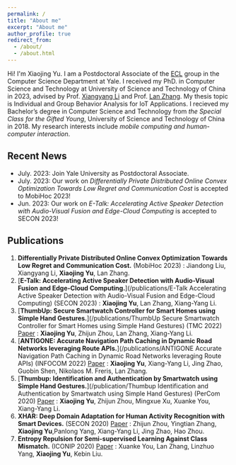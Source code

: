 ```yaml
---
permalink: /
title: "About me"
excerpt: "About me"
author_profile: true
redirect_from: 
  - /about/
  - /about.html
---
```


Hi! I'm Xiaojing Yu. I am a Postdoctoral Associate of the [ECL](https://www.yecl.org/) group in the Computer Science Department at Yale. I received my PhD. in Computer Science and Technology at University of Science and Technology of China in 2023, advised by  Prof. [Xiangyang Li](http://staff.ustc.edu.cn/~xiangyangli/) and Prof. [Lan Zhang](https://scholar.google.com/citations?user=83QxmA8AAAAJ&hl=en). My thesis topic is Individual and Group Behavior Analysis for IoT Applications. 
I recieved my Bachelor’s degree in Computer Science and Technology from *the Special Class for the Gifted Young*, University of Science and Technology of China in 2018.
My research interests include *mobile computing and human-computer interaction*. 

Recent News
------
* July. 2023: Join Yale University as Postdoctoral Associate.
* July. 2023: Our work on *Differentially Private Distributed Online Convex Optimization Towards Low Regret and Communication Cost* is accepted to MobiHoc 2023!
* Jun. 2023: Our work on *E-Talk: Accelerating Active Speaker Detection with Audio-Visual Fusion and Edge-Cloud Computing* is accepted to SECON 2023!


Publications
------
1. **Differentially Private Distributed Online Convex Optimization Towards Low Regret and Communication Cost.** (MobiHoc 2023) 
: Jiandong Liu, Xiangyang Li, **Xiaojing Yu**, Lan Zhang.
2. [**E-Talk: Accelerating Active Speaker Detection with Audio-Visual Fusion and Edge-Cloud Computing.**](/publications/E-Talk Accelerating Active Speaker Detection with Audio-Visual Fusion and Edge-Cloud Computing) (SECON 2023) 
: **Xiaojing Yu**, Lan Zhang, Xiang-Yang Li.
3. [**ThumbUp: Secure Smartwatch Controller for Smart Homes using Simple Hand Gestures.**](/publications/ThumbUp Secure Smartwatch Controller for Smart Homes using Simple Hand Gestures) (TMC 2022) [Paper](https://doi.ieeecomputersociety.org/10.1109/TMC.2022.3216927)
: **Xiaojing Yu**, Zhijun Zhou, Lan Zhang, Xiang-Yang Li.
4. [**ANTIGONE: Accurate Navigation Path Caching in Dynamic Road Networks leveraging Route APIs.**](/publications/ANTIGONE Accurate Navigation Path Caching in Dynamic Road Networks leveraging Route APIs) (INFOCOM 2022) [Paper](https://ieeexplore.ieee.org/abstract/document/9796817)
: **Xiaojing Yu**, Xiang-Yang Li, Jing Zhao, Guobin Shen, Nikolaos M. Freris, Lan Zhang.
5. [**Thumbup: Identification and Authentication by Smartwatch using Simple Hand Gestures.**](/publication/Thumbup Identification and Authentication by Smartwatch using Simple Hand Gestures) (PerCom 2020) [Paper](https://www.computer.org/csdl/proceedings-article/percom/2020/09127367/1l3yJSxjyqQ)
: **Xiaojing Yu**, Zhijun Zhou, Mingxue Xu, Xuanke You, Xiang-Yang Li.
6. **XHAR: Deep Domain Adaptation for Human Activity Recognition with Smart Devices.**  (SECON 2020) [Paper](https://ieeexplore.ieee.org/abstract/document/9158431)
: Zhijun Zhou, Yingtian Zhang, **Xiaojing Yu**,Panlong Yang, Xiang-Yang Li, Jing Zhao, Hao Zhou. 
7. **Entropy Repulsion for Semi-supervised Learning Against Class Mismatch.** (ICONIP 2020) [Paper](https://ieeexplore.ieee.org/abstract/document/9158431)
: Xuanke You, Lan Zhang, Linzhuo Yang, **Xiaojing Yu**, Kebin Liu.
